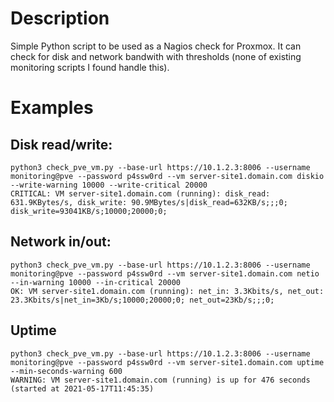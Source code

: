 # Description

Simple Python script to be used as a Nagios check for Proxmox. It can check for disk and network bandwith with thresholds (none of existing monitoring scripts I found handle this).

# Examples

## Disk read/write:

```
python3 check_pve_vm.py --base-url https://10.1.2.3:8006 --username monitoring@pve --password p4ssw0rd --vm server-site1.domain.com diskio --write-warning 10000 --write-critical 20000
CRITICAL: VM server-site1.domain.com (running): disk_read: 631.9KBytes/s, disk_write: 90.9MBytes/s|disk_read=632KB/s;;;0; disk_write=93041KB/s;10000;20000;0;
```

## Network in/out:

```
python3 check_pve_vm.py --base-url https://10.1.2.3:8006 --username monitoring@pve --password p4ssw0rd --vm server-site1.domain.com netio --in-warning 10000 --in-critical 20000
OK: VM server-site1.domain.com (running): net_in: 3.3Kbits/s, net_out: 23.3Kbits/s|net_in=3Kb/s;10000;20000;0; net_out=23Kb/s;;;0;
```

## Uptime

```
python3 check_pve_vm.py --base-url https://10.1.2.3:8006 --username monitoring@pve --password p4ssw0rd --vm server-site1.domain.com uptime --min-seconds-warning 600
WARNING: VM server-site1.domain.com (running) is up for 476 seconds (started at 2021-05-17T11:45:35)
```
